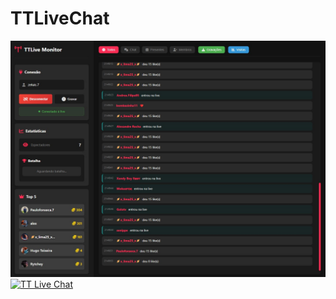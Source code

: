 # TTLiveChat
![TT Live Chat](ttlivechat.jpg)
[![TT Live Chat](https://ttlive.csmpanel.ovh/ttlivechat.jpg)](https://ttlive.csmpanel.ovh)

